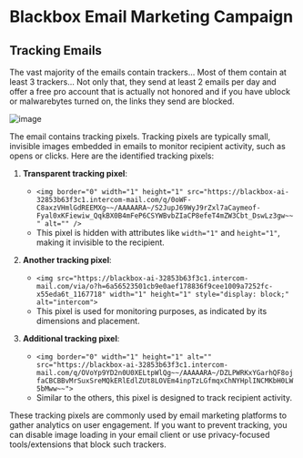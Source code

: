 
# Blackbox Email Marketing Campaign


## Tracking Emails

The vast majority of the emails contain trackers... Most of them contain at least 3 trackers... Not only that, they send at least 2 emails per day and offer a free pro account that is actually not honored and if you have ublock or malwarebytes turned on, the links they send are blocked.

![image](https://github.com/user-attachments/assets/ad7143d2-b50b-41cb-bfb0-b2a543dcb143)


The email contains tracking pixels. Tracking pixels are typically small, invisible images embedded in emails to monitor recipient activity, such as opens or clicks. Here are the identified tracking pixels:

1. **Transparent tracking pixel**:
   - `<img border="0" width="1" height="1" src="https://blackbox-ai-32853b63f3c1.intercom-mail.com/q/0oWF-C8axzVHmlGdREEMXg~~/AAAAARA~/S2JupJ69WyJ9rZxl7aCaymeof-Fyal0xKFiewiw_QqkBX0B4mFeP6CSYWBvbZIaCP8efeT4mZW3Cbt_DswLz3gw~~" alt="" />`
   - This pixel is hidden with attributes like `width="1"` and `height="1"`, making it invisible to the recipient.

2. **Another tracking pixel**:
   - `<img src="https://blackbox-ai-32853b63f3c1.intercom-mail.com/via/o?h=6a56523501cb9e0aef178836f9cee1009a7252fc-x55eda6t_1167718" width="1" height="1" style="display: block;" alt="intercom">`
   - This pixel is used for monitoring purposes, as indicated by its dimensions and placement.

3. **Additional tracking pixel**:
   - `<img border="0" width="1" height="1" alt="" src="https://blackbox-ai-32853b63f3c1.intercom-mail.com/q/OVoYp9YD2n0U0XELtpWlQg~~/AAAAARA~/DZLPWRKxYGarhQF8ojfaCBCBBvMrSuxSreMQkERlEdlZUt8LOVEm4inpTzLGfmqxChNYHplINCMKbH0LW5bMww~~">`
   - Similar to the others, this pixel is designed to track recipient activity.

These tracking pixels are commonly used by email marketing platforms to gather analytics on user engagement. If you want to prevent tracking, you can disable image loading in your email client or use privacy-focused tools/extensions that block such trackers.
